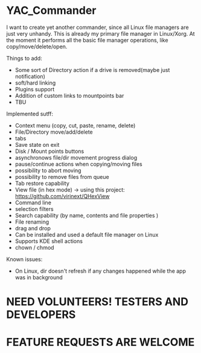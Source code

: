 # YAC_Commander
I want to create yet another commander, since all Linux file managers are just very unhandy.
This is already my primary file manager in Linux/Xorg.
At the moment it performs all the basic file manager operations, like copy/move/delete/open.

Things to add:
* Some sort of Directory action if a drive is removed(maybe just notification)
* soft/hard linking
* Plugins support
* Addition of custom links to mountpoints bar
* TBU

Implemented sutff:
* Context menu (copy, cut, paste, rename, delete)
* File/Directory move/add/delete
* tabs
* Save state on exit
* Disk / Mount points buttons
* asynchronows file/dir movement progress dialog
* pause/continue actions when copying/moving files
* possibility to abort moving
* possibility to remove files from queue
* Tab restore capability
* View file (in hex mode) -> using this project: https://github.com/virinext/QHexView
* Command line
* selection filters
* Search capability (by name, contents and file properties )
* File renaming
* drag and drop
* Can be installed and used a default file manager on Linux
* Supports KDE shell actions
* chown / chmod

Known issues:
* On Linux, dir doesn't refresh if any changes happened while the app was in background

# NEED VOLUNTEERS! TESTERS AND DEVELOPERS
# FEATURE REQUESTS ARE WELCOME

